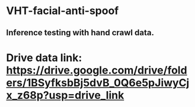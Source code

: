 # VHT-facial-anti-spoof
## Inference testing with hand crawl data.

# Drive data link: https://drive.google.com/drive/folders/1BSyfksbBj5dvB_0Q6e5pJiwyCjx_z68p?usp=drive_link